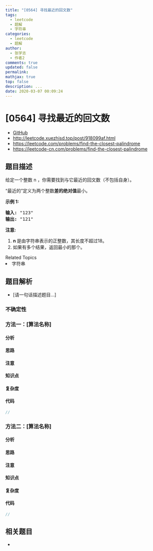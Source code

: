 ```yaml
---
title: "[0564] 寻找最近的回文数"
tags:
  - leetcode
  - 题解
  - 字符串
categories:
  - leetcode
  - 题解
author:
  - 张学志
  - 作者2
comments: true
updated: false
permalink:
mathjax: true
top: false
description: ...
date: 2020-03-07 00:09:24
---
```



# [0564] 寻找最近的回文数
* [GitHub](https://github.com/algoboy101/LeetCodeCrowdsource/tree/master/_posts/QA/%5B0564%5D%20%E5%AF%BB%E6%89%BE%E6%9C%80%E8%BF%91%E7%9A%84%E5%9B%9E%E6%96%87%E6%95%B0.md)
* http://leetcode.xuezhisd.top/post/918099af.html
* https://leetcode.com/problems/find-the-closest-palindrome
* https://leetcode-cn.com/problems/find-the-closest-palindrome


## 题目描述

<p>给定一个整数 n ，你需要找到与它最近的回文数（不包括自身）。</p>

<p>&ldquo;最近的&rdquo;定义为两个整数<strong>差的绝对值</strong>最小。</p>

<p><strong>示例 1:</strong></p>

<pre>
<strong>输入:</strong> &quot;123&quot;
<strong>输出:</strong> &quot;121&quot;
</pre>

<p><strong>注意:</strong></p>

<ol>
	<li><strong>n </strong>是由字符串表示的正整数，其长度不超过18。</li>
	<li>如果有多个结果，返回最小的那个。</li>
</ol>
<div><div>Related Topics</div><div><li>字符串</li></div></div>


## 题目解析
* [请一句话描述题目...]

### 不确定性


### 方法一：[算法名称]

#### 分析

#### 思路

#### 注意

#### 知识点

#### 复杂度

#### 代码

```cpp
//
```


### 方法二：[算法名称]

#### 分析

#### 思路

#### 注意

#### 知识点

#### 复杂度

#### 代码

```cpp
//
```


## 相关题目
* 
